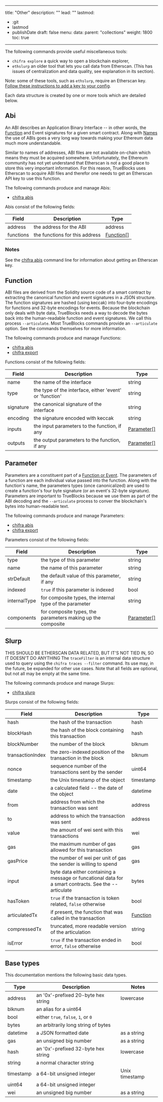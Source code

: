 <!-- markdownlint-disable MD033 MD036 MD041 -->
---
title: "Other"
description: ""
lead: ""
lastmod:
  - :git
  - lastmod
  - publishDate
draft: false
menu:
  data:
    parent: "collections"
weight: 1800
toc: true
---

The following commands provide useful miscellaneous tools:

- `chifra explore` a quick way to open a blockchain explorer,
- `ethslurp` an older tool that lets you call data from Etherscan. (This has issues of centralization and data quality, see explanation in its section).

Note: some of these tools, such as `ethslurp`, require an Etherscan key. [Follow these instructions
to add a key to your config](/docs/install/install-core/#3-update-the-configs-for-your-rpc-and-api-keys).

Each data structure is created by one or more tools which are detailed below.

## Abi

An ABI describes an Application Binary Interface -- in other words, the [Function](/data-model/other/#function)
and Event signatures for a given smart contract. Along with [Names](/data-model/accounts/#names) the
use of ABIs goes a very long way towards making your Ethereum data much more understandable.

Similar to names of addresses, ABI files are not available on-chain which means they must be
acquired somewhere. Unfortunately, the Ethereum community has not yet understand that Etherscan
is not a good place to store this very important information. For this reason, TrueBlocks uses
Etherscan to acquire ABI files and therefor one needs to get an Etherscan API key to use this
function.

The following commands produce and manage Abis:

- [chifra abis](/chifra/accounts/#chifra-abis)

Abis consist of the following fields:

| Field     | Description                    | Type                                      |
| --------- | ------------------------------ | ----------------------------------------- |
| address   | the address for the ABI        | address                                   |
| functions | the functions for this address | [Function[]](/data-model/other/#function) |

### Notes

<!-- markdownlint-disable MD041 -->
See the [chifra abis](/chifra/accounts/#chifra-abis) command line for information about getting an Etherscan key.

## Function

ABI files are derived from the Solidity source code of a smart contract by extracting the canonical
function and event signatures in a JSON structure. The function signatures are hashed (using
keccak) into four-byte encodings for functions and 32-byte encodings for events. Because the
blockchain only deals with byte data, TrueBlocks needs a way to decode the bytes back into the
human-readable function and event signatures. We call this process `--articulate`. Most TrueBlocks
commands provide an `--articulate` option. See the commands themselves for more information.

The following commands produce and manage Functions:

- [chifra abis](/chifra/accounts/#chifra-abis)
- [chifra export](/chifra/accounts/#chifra-export)

Functions consist of the following fields:

| Field     | Description                                             | Type                                        |
| --------- | ------------------------------------------------------- | ------------------------------------------- |
| name      | the name of the interface                               | string                                      |
| type      | the type of the interface, either 'event' or 'function' | string                                      |
| signature | the canonical signature of the interface                | string                                      |
| encoding  | the signature encoded with keccak                       | string                                      |
| inputs    | the input parameters to the function, if any            | [Parameter[]](/data-model/other/#parameter) |
| outputs   | the output parameters to the function, if any           | [Parameter[]](/data-model/other/#parameter) |

## Parameter

Parameters are a constituent part of a [Function or Event](/data-model/accounts/#function). The
parameters of a function are each individual value passed into the function. Along with the
function's name, the parameters types (once canonicalized) are used to create a function's four
byte signature (or an event's 32-byte signature). Parameters are important to TrueBlocks because
we use them as part of the ABI decoding and the `--articulate` process to conver the blockchain's
bytes into human-readable text.

The following commands produce and manage Parameters:

- [chifra abis](/chifra/accounts/#chifra-abis)
- [chifra export](/chifra/accounts/#chifra-export)

Parameters consist of the following fields:

| Field        | Description                                                 | Type                                        |
| ------------ | ----------------------------------------------------------- | ------------------------------------------- |
| type         | the type of this parameter                                  | string                                      |
| name         | the name of this parameter                                  | string                                      |
| strDefault   | the default value of this parameter, if any                 | string                                      |
| indexed      | `true` if this parameter is indexed                         | bool                                        |
| internalType | for composite types, the internal type of the parameter     | string                                      |
| components   | for composite types, the parameters making up the composite | [Parameter[]](/data-model/other/#parameter) |

## Slurp

THIS SHOULD BE ETHERSCAN DATA RELATED, BUT IT'S NOT TIED IN, SO IT DOESN'T DO ANYTHING
The `traceFilter` is an internal data structure used to query using the `chifra traces --filter` command. Its use may, in the future, be expanded for other use cases. Note that all fields are optional, but not all may be empty at the same time.

The following commands produce and manage Slurps:

- [chifra slurp](/chifra/other/#chifra-slurp)

Slurps consist of the following fields:

| Field            | Description                                                                                           | Type                                    |
| ---------------- | ----------------------------------------------------------------------------------------------------- | --------------------------------------- |
| hash             | the hash of the transaction                                                                           | hash                                    |
| blockHash        | the hash of the block containing this transaction                                                     | hash                                    |
| blockNumber      | the number of the block                                                                               | blknum                                  |
| transactionIndex | the zero-indexed position of the transaction in the block                                             | blknum                                  |
| nonce            | sequence number of the transactions sent by the sender                                                | uint64                                  |
| timestamp        | the Unix timestamp of the object                                                                      | timestamp                               |
| date             | a calculated field -- the date of the object                                                          | datetime                                |
| from             | address from which the transaction was sent                                                           | address                                 |
| to               | address to which the transaction was sent                                                             | address                                 |
| value            | the amount of wei sent with this transactions                                                         | wei                                     |
| gas              | the maximum number of gas allowed for this transaction                                                | gas                                     |
| gasPrice         | the number of wei per unit of gas the sender is willing to spend                                      | gas                                     |
| input            | byte data either containing a message or funcational data for a smart contracts. See the --articulate | bytes                                   |
| hasToken         | `true` if the transaction is token related, `false` otherwise                                         | bool                                    |
| articulatedTx    | if present, the function that was called in the transaction                                           | [Function](/data-model/other/#function) |
| compressedTx     | truncated, more readable version of the articulation                                                  | string                                  |
| isError          | `true` if the transaction ended in error, `false` otherwise                                           | bool                                    |

## Base types

This documentation mentions the following basic data types.

| Type      | Description                         | Notes          |
| --------- | ----------------------------------- | -------------- |
| address   | an '0x'-prefixed 20-byte hex string | lowercase      |
| blknum    | an alias for a uint64               |                |
| bool      | either `true`, `false`, `1`, or `0` |                |
| bytes     | an arbitrarily long string of bytes |                |
| datetime  | a JSON formatted date               | as a string    |
| gas       | an unsigned big number              | as a string    |
| hash      | an '0x'-prefixed 32-byte hex string | lowercase      |
| string    | a normal character string           |                |
| timestamp | a 64-bit unsigned integer           | Unix timestamp |
| uint64    | a 64-bit unsigned integer           |                |
| wei       | an unsigned big number              | as a string    |
